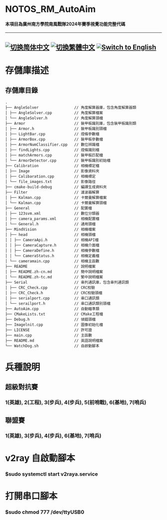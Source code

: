 # NOTOS_RM_AutoAim
#### 本項目為廣州南方學院南風戰隊2024年賽季視覺功能完整代碼

---
[![切换简体中文](https://img.shields.io/badge/切换语言-简体中文-blue)](https://github.com/lizuju/NOTOS_RM_AutoAim/blob/main/README/README.zh-cn.md)
[![切換繁體中文](https://img.shields.io/badge/切換語言-繁體中文-blue)](https://github.com/lizuju/NOTOS_RM_AutoAim/blob/main/README/README.zh-tc.md)
[![Switch to English](https://img.shields.io/badge/Switch-English-blue)](https://github.com/lizuju/NOTOS_RM_AutoAim/blob/main/README.md)
---

# 存儲庫描述

## 存儲庫目錄
    .
    ├── AngleSolver                // 角度解算器庫，包含角度解算器類
    │ ├── AngleSolver.cpp          // 角度解算檔案
    │ └── AngleSolver.h            // 角度解算頭檔
    ├── Armor                      // 裝甲板識別庫，包含裝甲板識別類
    │ ├── Armor.h                  // 裝甲板識別頭檔
    │ ├── LightBar.cpp             // 燈條參數檔
    │ ├── ArmorBox.cpp             // 裝甲板參數檔
    │ ├── ArmorNumClassifier.cpp   // 數位辨識檔
    │ ├── findLights.cpp           // 燈條識別檔
    │ ├── matchArmors.cpp          // 裝甲板匹配檔
    │ └── ArmorDetector.cpp        // 裝甲板識別初始檔
    ├── Calibration                // 相機標定檔
    │ ├── Image                    // 影像資料夾
    │ ├── Calibaration.cpp         // 相機標定
    │ └── file_images.txt          // 影像路徑
    ├── cmake-build-debug          // 編譯生成資料夾
    ├── Filter                     // 濾波器解算
    │ ├── Kalman.cpp               // 卡爾曼解算檔案
    │ └── Kalman.cpp               // 卡爾曼解算頭檔
    ├── General                    // 配置檔
    │ ├── 123svm.xml               // 數位分類器
    │ ├── camera_params.xml        // 相機配置檔
    │ └── General.h                // 通用頭檔
    ├── MindVision                 // 相機檔案
    │ ├── head                     // 相機頭檔
    │ │ ├── CameraApi.h            // 相機API檔
    │ │ ├── CameraCapture.h        // 相機介面檔
    │ │ ├── CameraDefine.h         // 相機參數檔
    │ │ └── CameraStatus.h         // 相機定義檔
    │ └── cameramain.cpp           // 相機主函數
    ├── README                     // 說明檔案
    │ ├── README.zh-cn.md          // 簡中說明檔案
    │ └── README.zh-tc.md          // 繁中說明檔案
    ├── Serial                     // 串列通訊庫，包含串列通訊類
    │ ├── CRC_Check.cpp            // CRC校驗
    │ ├── CRC_Check.h              // CRC校驗頭檔
    │ ├── serialport.cpp           // 串口通訊類
    │ └── serailport.h             // 串口通訊類別頭檔
    ├── AutoAim.cpp                // 自動瞄準類
    ├── CMakeLists.txt             // CMake工程檔 
    ├── Debug.h                    // 偵錯頭檔
    ├── Imagelnit.cpp              // 圖像初始化檔
    ├── LICENSE                    // 許可證 
    ├── main.cpp                   // 主函數
    ├── README.md                  // 英語說明檔案
    └── WatchDog.sh                // 自啟動腳本

# 兵種說明

## 超級對抗賽
### 1(英雄), 2(工程), 3(步兵), 4(步兵), 5(前哨戰), 6(基地), 7(哨兵)

## 聯盟賽
### 1(英雄), 3(步兵), 4(步兵), 6(基地), 7(哨兵)

# v2ray 自啟動腳本
### $sudo systemctl start v2raya.service

# 打開串口腳本
### $sudo chmod 777 /dev/ttyUSB0